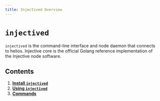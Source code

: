 ```yaml
---
title: Injectived Overview
---
```


# `injectived`

`injectived` is the command-line interface and node daemon that connects to helios. Injective core is the official Golang reference implementation of the Injective node software.


## Contents

1. **[Install `injectived`](./01_install.md)**
2. **[Using `injectived`](./02_using.md)**
3. **[Commands](./03_commands.md)**